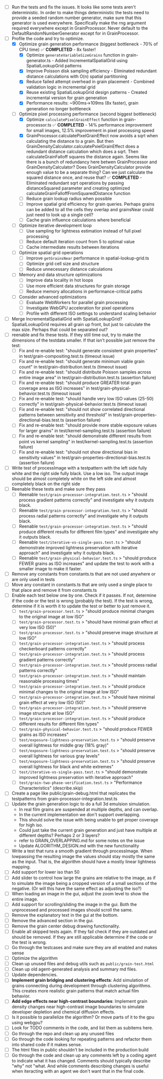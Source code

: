 - [ ] Run the tests and fix the issues. It looks like some tests aren't deterministic. In order to make things deterministic the tests need to provide a seeded random number generator, make sure that this generator is used everywhere. Specifically make the rng argument required everywhere except in GrainProcessor. Never default to the DefaultRandomNumberGenerator except for in GrainProcessor.
- [ ] Profile the code and try to optimize.
  - [x] Optimize grain generation performance (biggest bottleneck - 70% of CPU time) ✅ **COMPLETED** - 8x faster!
    - [x] Optimize `generateVariableSizeGrains` function in grain-generator.ts - Added IncrementalSpatialGrid using SpatialLookupGrid patterns
    - [x] Improve Poisson disk sampling efficiency - Eliminated redundant distance calculations with O(n) spatial partitioning
    - [x] Reduce failed attempt overhead in grain placement - Combined validation logic in incremental grid
    - [x] Reuse existing SpatialLookupGrid design patterns - Created incremental version for grain generation
    - [x] Performance results: ~900ms→109ms (8x faster), grain generation no longer bottleneck
  - [ ] Optimize pixel processing performance (second biggest bottleneck)
    - [x] Optimize `calculatePixelGrainEffect` function in grain-processor.ts ✅ **COMPLETED** - 14% performance improvement for small images, 12.5% improvement in pixel processing speed
    - [x] GrainProcessor.calculatePixelGrainEffect now avoids a sqrt when calculating the distance to a grain. But then GrainDensityCalculator.calculatePxielGrainEffect does a redundant distance calculation which does a sqrt. Then calculateGrainFalloff squares the distance again. Seems like there is a bunch of redundancy here betwen GrainProcessor and GrainDensityCalculator? Does GrainDensityCalculator provide enough value to be a separate thing? Can we just calculate the squared distance once, and reuse that? ✅ **COMPLETED** - Eliminated redundant sqrt operations by passing distanceSquared parameter and creating optimized calculateGrainFalloffFromSquaredDistance function
    - [ ] Reduce grain lookup radius when possible
    - [ ] Improve spatial grid efficiency for grain queries. Perhaps grains can be added to all the cells they overlap and grainsNear could just need to look up a single cell?
    - [ ] Cache grain influence calculations where beneficial
  - [ ] Optimize iterative development loop
    - [ ] Use sampling for lightness estimation instead of full pixel processing
    - [ ] Reduce default iteration count from 5 to optimal value
    - [ ] Cache intermediate results between iterations
  - [ ] Optimize spatial grid operations
    - [ ] Improve `getGrainsNear` performance in spatial-lookup-grid.ts
    - [ ] Optimize grid cell size and structure
    - [ ] Reduce unnecessary distance calculations
  - [ ] Memory and data structure optimizations
    - [ ] Improve data locality in hot loops
    - [ ] Use more efficient data structures for grain storage
    - [ ] Reduce memory allocations in performance-critical paths
  - [ ] Consider advanced optimizations
    - [ ] Evaluate WebWorkers for parallel grain processing
    - [ ] Investigate WebGPU acceleration for pixel operations
    - [ ] Profile with different ISO settings to understand scaling behavior
- [ ] Merge IncrementalSpatialGrid with SpatialLookupGrid? SpatialLookupGrid requires all grain up front, but just to calculate the max size. Perhaps that could be separated out?
- [ ] reenable and fix these tests. If they still time out, try to make the dimensions of the testdata smaller. If that isn't possible just remove the test:
  - [ ] Fix and re-enable test: "should generate consistent grain properties" in test/grain-compositing.test.ts (timeout issue)
  - [ ] Fix and re-enable test: "should generate minimum viable grain count" in test/grain-distribution.test.ts (timeout issue)
  - [ ] Fix and re-enable test: "should distribute Poisson samples across entire image area" in test/grain-distribution.test.ts (assertion failure)
  - [ ] Fix and re-enable test: "should produce GREATER total grain coverage area as ISO increases" in test/grain-physical-behavior.test.ts (timeout issue)
  - [ ] Fix and re-enable test: "should handle very low ISO values (25-50) correctly" in test/grain-physical-behavior.test.ts (timeout issue)
  - [ ] Fix and re-enable test: "should not show correlated directional patterns between sensitivity and threshold" in test/grain-properties-directional-bias.test.ts (assertion failure)
  - [ ] Fix and re-enable test: "should provide more stable exposure values for larger grains" in test/kernel-sampling.test.ts (assertion failure)
  - [ ] Fix and re-enable test: "should demonstrate different results from point vs kernel sampling" in test/kernel-sampling.test.ts (assertion failure)
  - [ ] Fix and re-enable test: "should not show directional bias in sensitivity values" in test/grain-properties-directional-bias.test.ts (assertion failure)
- [ ] Write test of processImage with a testpattern with the left side fully white and the right side fully black. Use a low iso. The output image should be almost completely white on the left side and almost completely black on the right side
- [ ] Reenable these tests and make sure they pass
  - [ ] Reenable `test/grain-processor-integration.test.ts` > "should process gradient patterns correctly" and investigate why it outputs black.
  - [ ] Reenable `test/grain-processor-integration.test.ts` > "should process radial patterns correctly" and investigate why it outputs black.
  - [ ] Reenable `test/grain-processor-integration.test.ts` > "should produce different results for different film types" and investigate why it outputs black.
  - [ ] Reenable `test/iterative-vs-single-pass.test.ts` > "should demonstrate improved lightness preservation with iterative approach" and investigate why it outputs black.
  - [ ] Reenable `test/grain-physical-behavior.test.ts` > "should produce FEWER grains as ISO increases" and update the test to work with a smaller image to make it faster.
- [ ] Remove any constants from constants.ts that are not used anywhere or are only used in tests
- [ ] Move any constant in constants.ts that are only used a single place to that place and remove it from constants.ts
- [ ] Enable each test below one by one. Check if it passes. If not, determine if the code or the test is wrong (probably the test). If the test is wrong, determine if it is worth it to update the test or better to just remove it.
  - [ ] `test/grain-processor.test.ts` > "should produce minimal changes to the original image at low ISO"
  - [ ] `test/grain-processor.test.ts` > "should have minimal grain effect at very low ISO (50)"
  - [ ] `test/grain-processor.test.ts` > "should preserve image structure at low ISO"
  - [ ] `test/grain-processor-integration.test.ts` > "should process checkerboard patterns correctly"
  - [ ] `test/grain-processor-integration.test.ts` > "should process gradient patterns correctly"
  - [ ] `test/grain-processor-integration.test.ts` > "should process radial patterns correctly"
  - [ ] `test/grain-processor-integration.test.ts` > "should maintain reasonable processing times"
  - [ ] `test/grain-processor-integration.test.ts` > "should produce minimal changes to the original image at low ISO"
  - [ ] `test/grain-processor-integration.test.ts` > "should have minimal grain effect at very low ISO (50)"
  - [ ] `test/grain-processor-integration.test.ts` > "should preserve image structure at low ISO"
  - [ ] `test/grain-processor-integration.test.ts` > "should produce different results for different film types"
  - [ ] `test/grain-physical-behavior.test.ts` > "should produce FEWER grains as ISO increases"
  - [ ] `test/exposure-lightness-preservation.test.ts` > "should preserve overall lightness for middle gray (18% gray)"
  - [ ] `test/exposure-lightness-preservation.test.ts` > "should preserve overall lightness for various gray levels"
  - [ ] `test/exposure-lightness-preservation.test.ts` > "should preserve overall lightness for black and white extremes"
  - [ ] `test/iterative-vs-single-pass.test.ts` > "should demonstrate improved lightness preservation with iterative approach"
  - [ ] `test/grain-two-phase-verification.test.ts` > "Performance Characteristics" (describe.skip)
- [ ] Create a page like public/grain-debug.html that replicates the testpatterns from grain-processor-integration.test.ts
- [ ] Update the grain generation logic to do a full 3d emulsion simulation.
  - In real film grains are suspended at multiple depths, and can overlap.
  - In the current implementation we don't support overlapping.
  - This should solve the issue with being unable to get proper coverage for high iso.
  - Could just take the current grain generation and just have multiple at different depths? Perhaps 2 or 3 layers?
  - refer to GRAIN_OVERLAPPING.md for some notes on the issue
  - Update ALGORITHM_DESIGN.md with the new functionality
- [ ] Write a test that runs a smooth gradient through processImage. When lowpassing the resulting image the values should stay mostly the same as the input. That is, the algorithm should have a mostly linear lightness mapping.
- [ ] Add support for lower iso than 50
- [ ] Add slider to control how large the grains are relative to the image, as if to simulate the image being a cropped version of a small sections of the negative. (Or will this have the same effect as adjusting the iso?)
- [ ] When loading an image in the gui, adjust the zoom level to show the entire image.
- [ ] Add support for scrolling/sliding the image in the gui. Both the unprocessed and processed images should scroll the same.
- [ ] Remove the explanatory text in the gui at the bottom.
- [ ] Remove the advanced section in the gui.
- [ ] Remove the grain center debug drawing functionality.
- [ ] Enable all skipped tests again. If they fail check if they are outdated and should be removed. If they are still applicable determine if the code or the test is wrong.
- [ ] Go through the testcases and make sure they are all enabled and makes sense
- [ ] Optimize the algorithm
- [ ] Clean up unused files and debug utils such as `public/grain-test.html`
- [ ] Clean up old agent-generated analysis and summary md files.
- [ ] Update dependencies.
- [ ] **Implement grain bridging and clustering effects**: Add simulation of grains connecting during development through clustering algorithms. This creates more realistic grain patterns that match actual film behavior.
- [ ] **Add edge effects near high-contrast boundaries**: Implement grain density changes near high-contrast image boundaries to simulate developer depletion and chemical diffusion effects.
- [ ] Is it possible to parallelize the algorithm? Or move parts of it to the gpu using webgpu?
- [ ] Look for TODO comments in the code, and list them as subitems here.
- [ ] Go through the repo and clean up any unused files
- [ ] Go through the code looking for repeating patterns and refactor them into shared code if it makes sense.
- [ ] The html files in public shouldn't be included in the production build
- [ ] Go through the code and clean up any comments left by a coding agent to indicate what it has changed. Comments should typically describe "why" not "what. And while comments describing changes is useful when iteracting with an agent we don't want that in the final code.
